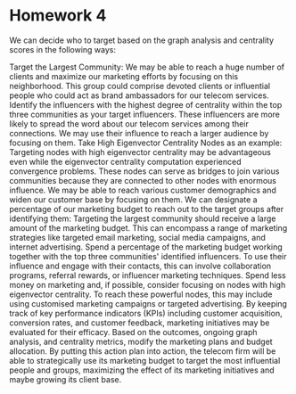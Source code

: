 # Homework 4 

We can decide who to target based on the graph analysis and centrality scores in the following ways:

Target the Largest Community: We may be able to reach a huge number of clients and maximize our marketing efforts by focusing on this neighborhood. This group could comprise devoted clients or influential people who could act as brand ambassadors for our telecom services.
Identify the influencers with the highest degree of centrality within the top three communities as your target influencers. These influencers are more likely to spread the word about our telecom services among their connections. We may use their influence to reach a larger audience by focusing on them.
Take High Eigenvector Centrality Nodes as an example: Targeting nodes with high eigenvector centrality may be advantageous even while the eigenvector centrality computation experienced convergence problems. These nodes can serve as bridges to join various communities because they are connected to other nodes with enormous influence. We may be able to reach various customer demographics and widen our customer base by focusing on them.
We can designate a percentage of our marketing budget to reach out to the target groups after identifying them:
Targeting the largest community should receive a large amount of the marketing budget. This can encompass a range of marketing strategies like targeted email marketing, social media campaigns, and internet advertising.
Spend a percentage of the marketing budget working together with the top three communities' identified influencers. To use their influence and engage with their contacts, this can involve collaboration programs, referral rewards, or influencer marketing techniques.
Spend less money on marketing and, if possible, consider focusing on nodes with high eigenvector centrality. To reach these powerful nodes, this may include using customised marketing campaigns or targeted advertising.
By keeping track of key performance indicators (KPIs) including customer acquisition, conversion rates, and customer feedback, marketing initiatives may be evaluated for their efficacy. Based on the outcomes, ongoing graph analysis, and centrality metrics, modify the marketing plans and budget allocation.
By putting this action plan into action, the telecom firm will be able to strategically use its marketing budget to target the most influential people and groups, maximizing the effect of its marketing initiatives and maybe growing its client base.


